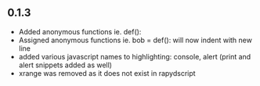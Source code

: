 ## 0.1.3
* Added anonymous functions ie. def():
* Assigned anonymous functions ie. bob = def(): will now indent with new line
* added various javascript names to highlighting: console, alert (print and alert snippets added as well)
* xrange was removed as it does not exist in rapydscript
